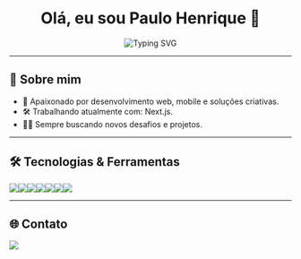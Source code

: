 <h1 align="center">Olá, eu sou Paulo Henrique 👋</h1>

<p align="center">
  <img src="https://readme-typing-svg.demolab.com?font=Fira+Code&size=24&pause=1000&center=true&vCenter=true&width=435&lines=Desenvolvedor+Front-End;Apaixonado+por+tecnologia;Sempre+aprendendo+novas+skills" alt="Typing SVG" />
</p>

---

## 🚀 Sobre mim

- 🎯 Apaixonado por desenvolvimento web, mobile e soluções criativas.
- 🛠️ Trabalhando atualmente com: Next.js.
- 👨‍💻 Sempre buscando novos desafios e projetos.

---

## 🛠️ Tecnologias & Ferramentas

<div style="display: flex; flex-wrap: wrap;">
  <img src="https://img.shields.io/badge/HTML5-E34F26?style=for-the-badge&logo=html5&logoColor=white"/>
  <img src="https://img.shields.io/badge/CSS3-1572B6?style=for-the-badge&logo=css3&logoColor=white"/>
  <img src="https://img.shields.io/badge/JavaScript-F7DF1E?style=for-the-badge&logo=javascript&logoColor=black"/>
  <img src="https://img.shields.io/badge/Node.js-339933?style=for-the-badge&logo=nodedotjs&logoColor=white"/>
  <img src="https://img.shields.io/badge/React-20232A?style=for-the-badge&logo=react&logoColor=61DAFB"/>
  <img src="https://img.shields.io/badge/Git-F05032?style=for-the-badge&logo=git&logoColor=white"/>
  <img src="https://img.shields.io/badge/Github-181717?style=for-the-badge&logo=github&logoColor=white"/>
</div>

---

## 🌐 Contato

<div>
  <a href="mailto:seuemail@gmail.com" target="_blank">
    <img src="https://img.shields.io/badge/-Gmail-D14836?style=for-the-badge&logo=gmail&logoColor=white"/>
  </a>
</div>
